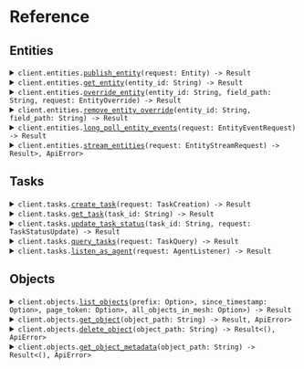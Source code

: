 # Reference
## Entities
<details><summary><code>client.entities.<a href="/src/api/resources/entities/client.rs">publish_entity</a>(request: Entity) -> Result<Entity, ApiError></code></summary>
<dl>
<dd>

#### 📝 Description

<dl>
<dd>

<dl>
<dd>

Publish an entity for ingest into the Entities API. Entities created with this method are "owned" by the originator: other sources, 
such as the UI, may not edit or delete these entities. The server validates entities at API call time and 
returns an error if the entity is invalid.

An entity ID must be provided when calling this endpoint. If the entity referenced by the entity ID does not exist
then it will be created. Otherwise the entity will be updated. An entity will only be updated if its
provenance.sourceUpdateTime is greater than the provenance.sourceUpdateTime of the existing entity.
</dd>
</dl>
</dd>
</dl>

#### 🔌 Usage

<dl>
<dd>

<dl>
<dd>

```rust
use lattice::prelude::*;

#[tokio::main]
async fn main() {
    let config = ClientConfig {
        token: Some("<token>".to_string()),
        ..Default::default()
    };
    let client = LatticeClient::new(config).expect("Failed to build client");
    client.entities.publish_entity(&Entity {}, None).await;
}
```
</dd>
</dl>
</dd>
</dl>


</dd>
</dl>
</details>

<details><summary><code>client.entities.<a href="/src/api/resources/entities/client.rs">get_entity</a>(entity_id: String) -> Result<Entity, ApiError></code></summary>
<dl>
<dd>

#### 🔌 Usage

<dl>
<dd>

<dl>
<dd>

```rust
use lattice::prelude::*;

#[tokio::main]
async fn main() {
    let config = ClientConfig {
        token: Some("<token>".to_string()),
        ..Default::default()
    };
    let client = LatticeClient::new(config).expect("Failed to build client");
    client
        .entities
        .get_entity(&"entityId".to_string(), None)
        .await;
}
```
</dd>
</dl>
</dd>
</dl>

#### ⚙️ Parameters

<dl>
<dd>

<dl>
<dd>

**entity_id:** `String` — ID of the entity to return
    
</dd>
</dl>
</dd>
</dl>


</dd>
</dl>
</details>

<details><summary><code>client.entities.<a href="/src/api/resources/entities/client.rs">override_entity</a>(entity_id: String, field_path: String, request: EntityOverride) -> Result<Entity, ApiError></code></summary>
<dl>
<dd>

#### 📝 Description

<dl>
<dd>

<dl>
<dd>

Only fields marked with overridable can be overridden. Please refer to our documentation to see the comprehensive
list of fields that can be overridden. The entity in the request body should only have a value set on the field 
specified in the field path parameter. Field paths are rooted in the base entity object and must be represented 
using lower_snake_case. Do not include "entity" in the field path.

Note that overrides are applied in an eventually consistent manner. If multiple overrides are created 
concurrently for the same field path, the last writer wins.
</dd>
</dl>
</dd>
</dl>

#### 🔌 Usage

<dl>
<dd>

<dl>
<dd>

```rust
use lattice::prelude::*;

#[tokio::main]
async fn main() {
    let config = ClientConfig {
        token: Some("<token>".to_string()),
        ..Default::default()
    };
    let client = LatticeClient::new(config).expect("Failed to build client");
    client
        .entities
        .override_entity(
            &"entityId".to_string(),
            &"mil_view.disposition".to_string(),
            &EntityOverride {},
            None,
        )
        .await;
}
```
</dd>
</dl>
</dd>
</dl>

#### ⚙️ Parameters

<dl>
<dd>

<dl>
<dd>

**entity_id:** `String` — The unique ID of the entity to override
    
</dd>
</dl>

<dl>
<dd>

**field_path:** `String` — fieldPath to override
    
</dd>
</dl>

<dl>
<dd>

**entity:** `Option<Entity>` 

The entity containing the overridden fields. The service will extract the overridable fields from 
the object and ignore all other fields.
    
</dd>
</dl>

<dl>
<dd>

**provenance:** `Option<Provenance>` — Additional information about the source of the override.
    
</dd>
</dl>
</dd>
</dl>


</dd>
</dl>
</details>

<details><summary><code>client.entities.<a href="/src/api/resources/entities/client.rs">remove_entity_override</a>(entity_id: String, field_path: String) -> Result<Entity, ApiError></code></summary>
<dl>
<dd>

#### 📝 Description

<dl>
<dd>

<dl>
<dd>

This operation clears the override value from the specified field path on the entity.
</dd>
</dl>
</dd>
</dl>

#### 🔌 Usage

<dl>
<dd>

<dl>
<dd>

```rust
use lattice::prelude::*;

#[tokio::main]
async fn main() {
    let config = ClientConfig {
        token: Some("<token>".to_string()),
        ..Default::default()
    };
    let client = LatticeClient::new(config).expect("Failed to build client");
    client
        .entities
        .remove_entity_override(
            &"entityId".to_string(),
            &"mil_view.disposition".to_string(),
            None,
        )
        .await;
}
```
</dd>
</dl>
</dd>
</dl>

#### ⚙️ Parameters

<dl>
<dd>

<dl>
<dd>

**entity_id:** `String` — The unique ID of the entity to undo an override from.
    
</dd>
</dl>

<dl>
<dd>

**field_path:** `String` — The fieldPath to clear overrides from.
    
</dd>
</dl>
</dd>
</dl>


</dd>
</dl>
</details>

<details><summary><code>client.entities.<a href="/src/api/resources/entities/client.rs">long_poll_entity_events</a>(request: EntityEventRequest) -> Result<EntityEventResponse, ApiError></code></summary>
<dl>
<dd>

#### 📝 Description

<dl>
<dd>

<dl>
<dd>

This is a long polling API that will first return all pre-existing data and then return all new data as
it becomes available. If you want to start a new polling session then open a request with an empty
'sessionToken' in the request body. The server will return a new session token in the response.
If you want to retrieve the next batch of results from an existing polling session then send the session
token you received from the server in the request body. If no new data is available then the server will
hold the connection open for up to 5 minutes. After the 5 minute timeout period, the server will close the 
connection with no results and you may resume polling with the same session token. If your session falls behind 
more than 3x the total number of entities in the environment, the server will terminate your session. 
In this case you must start a new session by sending a request with an empty session token.
</dd>
</dl>
</dd>
</dl>

#### 🔌 Usage

<dl>
<dd>

<dl>
<dd>

```rust
use lattice::prelude::*;
use std::collections::HashMap;

#[tokio::main]
async fn main() {
    let config = ClientConfig {
        token: Some("<token>".to_string()),
        ..Default::default()
    };
    let client = LatticeClient::new(config).expect("Failed to build client");
    client
        .entities
        .long_poll_entity_events(
            &EntityEventRequest {
                session_token: "sessionToken".to_string(),
            },
            None,
        )
        .await;
}
```
</dd>
</dl>
</dd>
</dl>

#### ⚙️ Parameters

<dl>
<dd>

<dl>
<dd>

**session_token:** `String` — Long-poll session identifier. Leave empty to start a new polling session.
    
</dd>
</dl>

<dl>
<dd>

**batch_size:** `Option<i64>` — Maximum size of response batch. Defaults to 100. Must be between 1 and 2000 (inclusive).
    
</dd>
</dl>
</dd>
</dl>


</dd>
</dl>
</details>

<details><summary><code>client.entities.<a href="/src/api/resources/entities/client.rs">stream_entities</a>(request: EntityStreamRequest) -> Result<Stream<Vec<u8>>, ApiError></code></summary>
<dl>
<dd>

#### 📝 Description

<dl>
<dd>

<dl>
<dd>

Establishes a persistent connection to stream entity events as they occur.
</dd>
</dl>
</dd>
</dl>

#### 🔌 Usage

<dl>
<dd>

<dl>
<dd>

```rust
use lattice::prelude::*;

#[tokio::main]
async fn main() {
    let config = ClientConfig {
        token: Some("<token>".to_string()),
        ..Default::default()
    };
    let client = LatticeClient::new(config).expect("Failed to build client");
    client
        .entities
        .stream_entities(&EntityStreamRequest {}, None)
        .await;
}
```
</dd>
</dl>
</dd>
</dl>

#### ⚙️ Parameters

<dl>
<dd>

<dl>
<dd>

**heartbeat_interval_ms:** `Option<i64>` — at what interval to send heartbeat events, defaults to 30s.
    
</dd>
</dl>

<dl>
<dd>

**pre_existing_only:** `Option<bool>` — only stream pre-existing entities in the environment and then close the connection, defaults to false.
    
</dd>
</dl>

<dl>
<dd>

**components_to_include:** `Option<Vec<String>>` — list of components to include, leave empty to include all components.
    
</dd>
</dl>
</dd>
</dl>


</dd>
</dl>
</details>

## Tasks
<details><summary><code>client.tasks.<a href="/src/api/resources/tasks/client.rs">create_task</a>(request: TaskCreation) -> Result<Task, ApiError></code></summary>
<dl>
<dd>

#### 📝 Description

<dl>
<dd>

<dl>
<dd>

Submit a request to create a task and schedule it for delivery. Tasks, once delivered, will 
be asynchronously updated by their destined agent. 
</dd>
</dl>
</dd>
</dl>

#### 🔌 Usage

<dl>
<dd>

<dl>
<dd>

```rust
use lattice::prelude::*;

#[tokio::main]
async fn main() {
    let config = ClientConfig {
        token: Some("<token>".to_string()),
        ..Default::default()
    };
    let client = LatticeClient::new(config).expect("Failed to build client");
    client.tasks.create_task(&TaskCreation {}, None).await;
}
```
</dd>
</dl>
</dd>
</dl>

#### ⚙️ Parameters

<dl>
<dd>

<dl>
<dd>

**task_id:** `Option<String>` 

If non-empty, will set the requested Task ID, otherwise will generate a new random
GUID. Will reject if supplied Task ID does not match [A-Za-z0-9_-.]{5,36}.
    
</dd>
</dl>

<dl>
<dd>

**display_name:** `Option<String>` — Human readable display name for this Task, should be short (<100 chars).
    
</dd>
</dl>

<dl>
<dd>

**description:** `Option<String>` — Longer, free form human readable description of this Task.
    
</dd>
</dl>

<dl>
<dd>

**specification:** `Option<GoogleProtobufAny>` — Full set of task parameters.
    
</dd>
</dl>

<dl>
<dd>

**author:** `Option<Principal>` 
    
</dd>
</dl>

<dl>
<dd>

**relations:** `Option<Relations>` 

Any relationships associated with this Task, such as a parent Task or an assignee
this Task is designated to for execution.
    
</dd>
</dl>

<dl>
<dd>

**is_executed_elsewhere:** `Option<bool>` 

If set, then the service will not trigger execution of this task on an agent. Useful
for when ingesting tasks from an external system that is triggering execution of tasks
on agents.
    
</dd>
</dl>

<dl>
<dd>

**initial_entities:** `Option<Vec<TaskEntity>>` 

Indicates an initial set of entities that can be used to execute an entity aware
task. For example, an entity Objective, an entity Keep In Zone, etc.
    
</dd>
</dl>
</dd>
</dl>


</dd>
</dl>
</details>

<details><summary><code>client.tasks.<a href="/src/api/resources/tasks/client.rs">get_task</a>(task_id: String) -> Result<Task, ApiError></code></summary>
<dl>
<dd>

#### 🔌 Usage

<dl>
<dd>

<dl>
<dd>

```rust
use lattice::prelude::*;

#[tokio::main]
async fn main() {
    let config = ClientConfig {
        token: Some("<token>".to_string()),
        ..Default::default()
    };
    let client = LatticeClient::new(config).expect("Failed to build client");
    client.tasks.get_task(&"taskId".to_string(), None).await;
}
```
</dd>
</dl>
</dd>
</dl>

#### ⚙️ Parameters

<dl>
<dd>

<dl>
<dd>

**task_id:** `String` — ID of task to return
    
</dd>
</dl>
</dd>
</dl>


</dd>
</dl>
</details>

<details><summary><code>client.tasks.<a href="/src/api/resources/tasks/client.rs">update_task_status</a>(task_id: String, request: TaskStatusUpdate) -> Result<Task, ApiError></code></summary>
<dl>
<dd>

#### 📝 Description

<dl>
<dd>

<dl>
<dd>

Update the status of a task.
</dd>
</dl>
</dd>
</dl>

#### 🔌 Usage

<dl>
<dd>

<dl>
<dd>

```rust
use lattice::prelude::*;

#[tokio::main]
async fn main() {
    let config = ClientConfig {
        token: Some("<token>".to_string()),
        ..Default::default()
    };
    let client = LatticeClient::new(config).expect("Failed to build client");
    client
        .tasks
        .update_task_status(&"taskId".to_string(), &TaskStatusUpdate {}, None)
        .await;
}
```
</dd>
</dl>
</dd>
</dl>

#### ⚙️ Parameters

<dl>
<dd>

<dl>
<dd>

**task_id:** `String` — ID of task to update status of
    
</dd>
</dl>

<dl>
<dd>

**status_version:** `Option<i64>` 

The status version of the task to update. This version number increments to indicate the task's 
current stage in its status lifecycle. Specifically, whenever a task's status updates, the status 
version increments by one. Any status updates received with a lower status version number than what 
is known are considered stale and ignored.
    
</dd>
</dl>

<dl>
<dd>

**new_status:** `Option<TaskStatus>` — The new status of the task.
    
</dd>
</dl>

<dl>
<dd>

**author:** `Option<Principal>` 
    
</dd>
</dl>
</dd>
</dl>


</dd>
</dl>
</details>

<details><summary><code>client.tasks.<a href="/src/api/resources/tasks/client.rs">query_tasks</a>(request: TaskQuery) -> Result<TaskQueryResults, ApiError></code></summary>
<dl>
<dd>

#### 📝 Description

<dl>
<dd>

<dl>
<dd>

Query for tasks by a specified search criteria.
</dd>
</dl>
</dd>
</dl>

#### 🔌 Usage

<dl>
<dd>

<dl>
<dd>

```rust
use lattice::prelude::*;

#[tokio::main]
async fn main() {
    let config = ClientConfig {
        token: Some("<token>".to_string()),
        ..Default::default()
    };
    let client = LatticeClient::new(config).expect("Failed to build client");
    client.tasks.query_tasks(&TaskQuery {}, None).await;
}
```
</dd>
</dl>
</dd>
</dl>

#### ⚙️ Parameters

<dl>
<dd>

<dl>
<dd>

**page_token:** `Option<String>` — If set, returns results starting from the given pageToken.
    
</dd>
</dl>

<dl>
<dd>

**parent_task_id:** `Option<String>` 

If present matches Tasks with this parent Task ID.
Note: this is mutually exclusive with all other query parameters, i.e., either provide parent Task ID, or
any of the remaining parameters, but not both.
    
</dd>
</dl>

<dl>
<dd>

**status_filter:** `Option<TaskQueryStatusFilter>` 
    
</dd>
</dl>

<dl>
<dd>

**update_time_range:** `Option<TaskQueryUpdateTimeRange>` — If provided, only provides Tasks updated within the time range.
    
</dd>
</dl>
</dd>
</dl>


</dd>
</dl>
</details>

<details><summary><code>client.tasks.<a href="/src/api/resources/tasks/client.rs">listen_as_agent</a>(request: AgentListener) -> Result<AgentRequest, ApiError></code></summary>
<dl>
<dd>

#### 📝 Description

<dl>
<dd>

<dl>
<dd>

This is a long polling API that will block until a new task is ready for delivery. If no new task is 
available then the server will hold on to your request for up to 5 minutes, after that 5 minute timeout 
period you will be expected to reinitiate a new request.
</dd>
</dl>
</dd>
</dl>

#### 🔌 Usage

<dl>
<dd>

<dl>
<dd>

```rust
use lattice::prelude::*;

#[tokio::main]
async fn main() {
    let config = ClientConfig {
        token: Some("<token>".to_string()),
        ..Default::default()
    };
    let client = LatticeClient::new(config).expect("Failed to build client");
    client.tasks.listen_as_agent(&AgentListener {}, None).await;
}
```
</dd>
</dl>
</dd>
</dl>

#### ⚙️ Parameters

<dl>
<dd>

<dl>
<dd>

**agent_selector:** `Option<EntityIdsSelector>` — Selector criteria to determine which Agent Tasks the agent receives
    
</dd>
</dl>
</dd>
</dl>


</dd>
</dl>
</details>

## Objects
<details><summary><code>client.objects.<a href="/src/api/resources/objects/client.rs">list_objects</a>(prefix: Option<Option<String>>, since_timestamp: Option<Option<String>>, page_token: Option<Option<String>>, all_objects_in_mesh: Option<Option<bool>>) -> Result<ListResponse, ApiError></code></summary>
<dl>
<dd>

#### 📝 Description

<dl>
<dd>

<dl>
<dd>

Lists objects in your environment. You can define a prefix to list a subset of your objects. If you do not set a prefix, Lattice returns all available objects. By default this endpoint will list local objects only.
</dd>
</dl>
</dd>
</dl>

#### 🔌 Usage

<dl>
<dd>

<dl>
<dd>

```rust
use chrono::{DateTime, Utc};
use lattice::prelude::*;

#[tokio::main]
async fn main() {
    let config = ClientConfig {
        token: Some("<token>".to_string()),
        ..Default::default()
    };
    let client = LatticeClient::new(config).expect("Failed to build client");
    client
        .objects
        .list_objects(
            &ListObjectsQueryRequest {
                prefix: Some("prefix".to_string()),
                since_timestamp: Some(
                    DateTime::parse_from_rfc3339("2024-01-15T09:30:00Z")
                        .unwrap()
                        .with_timezone(&Utc),
                ),
                page_token: Some("pageToken".to_string()),
                all_objects_in_mesh: Some(true),
            },
            None,
        )
        .await;
}
```
</dd>
</dl>
</dd>
</dl>

#### ⚙️ Parameters

<dl>
<dd>

<dl>
<dd>

**prefix:** `Option<String>` — Filters the objects based on the specified prefix path. If no path is specified, all objects are returned.
    
</dd>
</dl>

<dl>
<dd>

**since_timestamp:** `Option<String>` — Sets the age for the oldest objects to query across the environment.
    
</dd>
</dl>

<dl>
<dd>

**page_token:** `Option<String>` — Base64 and URL-encoded cursor returned by the service to continue paging.
    
</dd>
</dl>

<dl>
<dd>

**all_objects_in_mesh:** `Option<bool>` — Lists objects across all environment nodes in a Lattice Mesh.
    
</dd>
</dl>
</dd>
</dl>


</dd>
</dl>
</details>

<details><summary><code>client.objects.<a href="/src/api/resources/objects/client.rs">get_object</a>(object_path: String) -> Result<Vec<u8>, ApiError></code></summary>
<dl>
<dd>

#### 📝 Description

<dl>
<dd>

<dl>
<dd>

Fetches an object from your environment using the objectPath path parameter.
</dd>
</dl>
</dd>
</dl>

#### 🔌 Usage

<dl>
<dd>

<dl>
<dd>

```rust
use lattice::prelude::*;

#[tokio::main]
async fn main() {
    let config = ClientConfig {
        token: Some("<token>".to_string()),
        ..Default::default()
    };
    let client = LatticeClient::new(config).expect("Failed to build client");
    client
        .objects
        .get_object(&"objectPath".to_string(), None)
        .await;
}
```
</dd>
</dl>
</dd>
</dl>

#### ⚙️ Parameters

<dl>
<dd>

<dl>
<dd>

**object_path:** `String` — The path of the object to fetch.
    
</dd>
</dl>
</dd>
</dl>


</dd>
</dl>
</details>

<details><summary><code>client.objects.<a href="/src/api/resources/objects/client.rs">delete_object</a>(object_path: String) -> Result<(), ApiError></code></summary>
<dl>
<dd>

#### 📝 Description

<dl>
<dd>

<dl>
<dd>

Deletes an object from your environment given the objectPath path parameter.
</dd>
</dl>
</dd>
</dl>

#### 🔌 Usage

<dl>
<dd>

<dl>
<dd>

```rust
use lattice::prelude::*;

#[tokio::main]
async fn main() {
    let config = ClientConfig {
        token: Some("<token>".to_string()),
        ..Default::default()
    };
    let client = LatticeClient::new(config).expect("Failed to build client");
    client
        .objects
        .delete_object(&"objectPath".to_string(), None)
        .await;
}
```
</dd>
</dl>
</dd>
</dl>

#### ⚙️ Parameters

<dl>
<dd>

<dl>
<dd>

**object_path:** `String` — The path of the object to delete.
    
</dd>
</dl>
</dd>
</dl>


</dd>
</dl>
</details>

<details><summary><code>client.objects.<a href="/src/api/resources/objects/client.rs">get_object_metadata</a>(object_path: String) -> Result<(), ApiError></code></summary>
<dl>
<dd>

#### 📝 Description

<dl>
<dd>

<dl>
<dd>

Returns metadata for a specified object path. Use this to fetch metadata such as object size (size_bytes), its expiry time (expiry_time), or its latest update timestamp (last_updated_at).
</dd>
</dl>
</dd>
</dl>

#### 🔌 Usage

<dl>
<dd>

<dl>
<dd>

```rust
use lattice::prelude::*;

#[tokio::main]
async fn main() {
    let config = ClientConfig {
        token: Some("<token>".to_string()),
        ..Default::default()
    };
    let client = LatticeClient::new(config).expect("Failed to build client");
    client
        .objects
        .get_object_metadata(&"objectPath".to_string(), None)
        .await;
}
```
</dd>
</dl>
</dd>
</dl>

#### ⚙️ Parameters

<dl>
<dd>

<dl>
<dd>

**object_path:** `String` — The path of the object to query.
    
</dd>
</dl>
</dd>
</dl>


</dd>
</dl>
</details>
